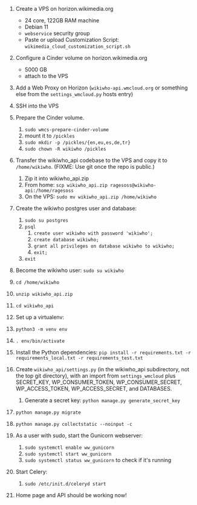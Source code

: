 1. Create a VPS on horizon.wikimedia.org
   * 24 core, 122GB RAM machine
   * Debian 11
   * `webservice` security group
   * Paste or upload Customization Script: `wikimedia_cloud_customization_script.sh`
2. Configure a Cinder volume on horizon.wikimedia.org
   * 5000 GB
   * attach to the VPS
3. Add a Web Proxy on Horizon (`wikiwho-api.wmcloud.org` or something else from the `settings_wmcloud.py` hosts entry)
4. SSH into the VPS
5. Prepare the Cinder volume.
   1. `sudo wmcs-prepare-cinder-volume`
   2. mount it to `/pickles`
   3. `sudo mkdir -p /pickles/{en,eu,es,de,tr}`
   4. `sudo chown -R wikiwho /pickles`
6. Transfer the wikiwho_api codebase to the VPS and copy it to `/home/wikiwho`. (FIXME: Use git once the repo is public.)
   1. Zip it into wikiwho_api.zip
   2. From home: `scp wikiwho_api.zip ragesoss@wikiwho-api:/home/ragesoss`
   3. On the VPS: `sudo mv wikiwho_api.zip /home/wikiwho`

7. Create the wikiwho postgres user and database:
   1. `sudo su postgres`
   2. `psql`
      1. `create user wikiwho with password 'wikiwho';`
      2. `create database wikiwho;`
      3. `grant all privileges on database wikiwho to wikiwho;`
      4. `exit;`
   3. `exit`
8. Become the wikiwho user: `sudo su wikiwho`
9.  `cd /home/wikiwho`
10. `unzip wikiwho_api.zip`
11. `cd wikiwho_api`
12.  Set up a virtualenv:
   1. `python3 -m venv env`
   2. `. env/bin/activate`
13.  Install the Python dependencies: `pip install -r requirements.txt -r requirements_local.txt -r requirements_test.txt`
14.  Create `wikiwho_api/settings.py` (in the wikiwho_api subdirectory, not the top git directory), with an import from `settings_wmcloud` plus SECRET_KEY, WP_CONSUMER_TOKEN, WP_CONSUMER_SECRET, WP_ACCESS_TOKEN, WP_ACCESS_SECRET, and DATABASES.
     1. Generate a secret key: `python manage.py generate_secret_key`
15. `python manage.py migrate`
16. `python manage.py collectstatic --noinput -c`
17. As a user with sudo, start the Gunicorn webserver:
    1.  `sudo systemctl enable ww_gunicorn`
    2.  `sudo systemctl start ww_gunicorn`
    3.  `sudo systemctl status ww_gunicorn` to check if it's running
18. Start Celery:
    1.  `sudo /etc/init.d/celeryd start`
19. Home page and API should be working now!
